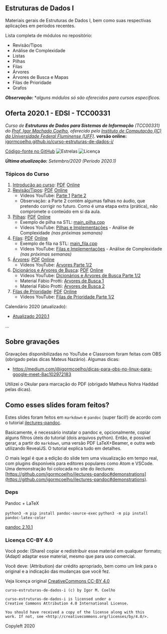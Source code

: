 ## Estruturas de Dados I

Materiais gerais de Estruturas de Dados I, bem como suas respectivas aplicações em períodos recentes.

Lista completa de módulos no repositório:
- Revisão/Tipos
- Análise de Complexidade
- Listas
- Pilhas
- Filas
- Árvores
- Árvores de Busca e Mapas
- Filas de Prioridade
- Grafos

***Observação:*** **alguns módulos só são oferecidos para cursos específicos.*

## Oferta 2020.1 - EDSI - TCC00331

_Curso de **Estruturas de Dados para Sistemas de Informação** (TCC00331) do [Prof. Igor Machado Coelho](https://igormcoelho.github.io), oferecido pelo [Instituto de Computação (IC) da Universidade Federal Fluminense (UFF)](http://www.ic.uff.br)._ **versão online:** [igormcoelho.github.io/curso-estruturas-de-dados-i/](https://igormcoelho.github.io/curso-estruturas-de-dados-i/)

[Código-fonte no GitHub](https://github.com/igormcoelho/curso-estruturas-de-dados-i)
![Estrelas](https://img.shields.io/github/stars/igormcoelho/curso-estruturas-de-dados-i)
![Licença](https://img.shields.io/github/license/igormcoelho/curso-estruturas-de-dados-i)

_**Última atualização:** Setembro/2020 (Período 2020.1)_

### Tópicos do Curso

1. [Introdução ao curso](slides/0-intro-curso/0-intro-curso.md): [PDF](slides/0-intro-curso/0-intro-curso.pdf) [Online](https://igormcoelho.github.io/curso-estruturas-de-dados-i/slides/0-intro-curso/index.html)
1. [Revisão/Tipos](slides/1-revisao-tipos/1-revisao-tipos.md): [PDF](slides/1-revisao-tipos/1-revisao-tipos.pdf) [Online](https://igormcoelho.github.io/curso-estruturas-de-dados-i/slides/1-revisao-tipos/index.html)
   - Vídeos YouTube: [Parte 1](https://youtu.be/byZLHu4kTb0) [Parte 2](https://youtu.be/2Bo7MYFCJ0o)
   - Observação: a Parte 2 contém algumas falhas no áudio, que pretendo corrigir no futuro. Como é uma etapa extra (prática), não compromete o conteúdo em si da aula.
1. [Pilhas](slides/3-pilhas/3-pilhas.md): [PDF](slides/3-pilhas/3-pilhas.pdf) [Online](https://igormcoelho.github.io/curso-estruturas-de-dados-i/slides/3-pilhas/index.html)
   - Exemplo de pilha na STL: [main_pilha.cpp](./material/3-pilhas/main_pilha.cpp)
   - Vídeos YouTube: [Pilhas e Implementações](https://youtu.be/2J1EdzSZ1NQ) - Análise de Complexidade *(nas próximas semanas)*
1. [Filas](slides/4-filas/4-filas.md): [PDF](slides/4-filas/4-filas.pdf) [Online](https://igormcoelho.github.io/curso-estruturas-de-dados-i/slides/4-filas/index.html)
   - Exemplo de fila na STL: [main_fila.cpp](./material/4-filas/main_fila.cpp)
   - Vídeos YouTube: [Filas e Implementações](https://youtu.be/pZ36rzfSxYs) - Análise de Complexidade *(nas próximas semanas)*
1. [Árvores](slides/5-arvores/5-arvores.md): [PDF](slides/5-arvores/5-arvores.pdf) [Online](https://igormcoelho.github.io/curso-estruturas-de-dados-i/slides/5-arvores/index.html)
   - Vídeos YouTube: [Árvores Parte 1/2](https://youtu.be/Yd6Wda879Q4) 
1. [Dicionários e Árvores de Busca](slides/6-dicionarios/6-dicionarios.md): [PDF](slides/6-dicionarios/6-dicionarios.pdf) [Online](https://igormcoelho.github.io/curso-estruturas-de-dados-i/slides/6-dicionarios/index.html)
   - Vídeos YouTube: [Dicionários e Árvores de Busca Parte 1/2](https://youtu.be/Y_jx6sMQyf8) 
   - Material Fábio Protti: [Arvores de Busca 1](http://www.ic.uff.br/~fabio/Aula-arvores-binarias-de-busca-1.pdf)
   - Material Fábio Protti: [Arvores de Busca 2](http://www.ic.uff.br/~fabio/Aula-arvores-binarias-de-busca-2.pdf)
1. [Filas de Prioridade](slides/7-filas-prioridade/7-filas-prioridade.md): [PDF](slides/7-filas-prioridade/7-filas-prioridade.pdf) [Online](https://igormcoelho.github.io/curso-estruturas-de-dados-i/slides/7-filas-prioridade/index.html)
   - Vídeos YouTube: [Filas de Prioridade Parte 1/2](https://youtu.be/SA-RgtmLWkM) 



Calendário 2020 (atualizado):
   - [Atualizado 2020.1](./files/uff-2020-1-2-calendarios.pdf)

...


## Sobre gravações

Gravações disponibilizadas no YouTube e Classroom foram feitas com OBS (obrigado pelas dicas Mateus Nazário). Algumas dicas:

- https://medium.com/@igormcoelho/dicas-para-obs-no-linux-para-google-meet-8ac102972183

Utilizei o Okular para marcação do PDF (obrigado Matheus Nohra Haddad pelas dicas).

## Como esses slides foram feitos?

Estes slides foram feitos em `markdown` e `pandoc` (super fácil!) de acordo com o tutorial [ilectures-pandoc](https://github.com/igormcoelho/ilectures-pandoc).

Basicamente, é necessário instalar o pandoc e, opcionalmente, copiar alguns filtros úteis do tutorial (dois arquivos python). Então, é possível gerar, a partir do `markdown`, uma versão PDF LaTeX+Beamer, e outra web utilizando RevealJS. O tutorial explica tudo em detalhes.

O mais legal é que a edição do slide tem uma visualização em tempo real, com plugins disponíveis para editores populares como Atom e VSCode.
Uma demonstração foi colocada no site do ilectures: [https://github.com/igormcoelho/ilectures-pandoc#demonstrations](https://github.com/igormcoelho/ilectures-pandoc#demonstrations).


### Deps

Pandoc + LaTeX

`python3 -m pip install pandoc-source-exec`
`python3 -m pip install pandoc-latex-color`

[pandoc 2.10.1](https://github.com/jgm/pandoc/releases/tag/2.10.1)



### Licença CC-BY 4.0

Você pode: (Share) copiar e redistribuir esse material em qualquer formato; (Adapt) adaptar esse material, mesmo que para uso comercial.

Você deve: (Attribution) dar crédito apropriado, bem como um link para o original e a indicação das mudanças que você fez.

Veja licença original [CreativeCommons CC-BY 4.0](https://creativecommons.org/licenses/by/4.0/)

```
curso-estruturas-de-dados-i (c) by Igor M. Coelho

curso-estruturas-de-dados-i is licensed under a
Creative Commons Attribution 4.0 International License.

You should have received a copy of the license along with this
work. If not, see <http://creativecommons.org/licenses/by/4.0/>.
```


Copyleft 2020
